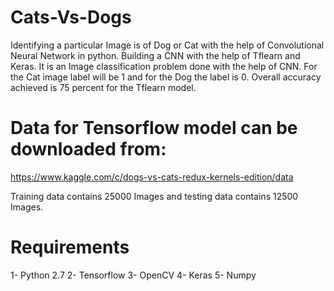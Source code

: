 # Cats-Vs-Dogs
Identifying a particular Image is of Dog or Cat with the help of Convolutional Neural Network in python. Building a CNN with the help of Tflearn and Keras. It is an Image classification problem done with the help of CNN. For the Cat image label will be 1 and for the Dog the label is 0. Overall accuracy achieved is 75 percent for the Tflearn model.


# Data for Tensorflow model can be downloaded from:

https://www.kaggle.com/c/dogs-vs-cats-redux-kernels-edition/data

Training data contains 25000 Images and testing data contains 12500 Images.

# Requirements
1- Python 2.7
2- Tensorflow
3- OpenCV
4- Keras
5- Numpy
